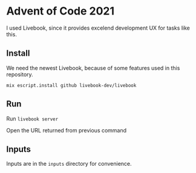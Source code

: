 # Advent of Code 2021

I used Livebook, since it provides excelend development UX for tasks like this.

## Install

We need the newest Livebook, because of some features used in this repository.


`mix escript.install github livebook-dev/livebook`

## Run

Run `livebook server`

Open the URL returned from previous command

## Inputs

Inputs are in the `inputs` directory for convenience.
